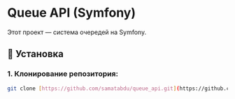 # Queue API (Symfony)

Этот проект — система очередей на Symfony.

## 🚀 Установка

### 1. Клонирование репозитория:
```sh
git clone [https://github.com/samatabdu/queue_api.git](https://github.com/samatabdu/queue_api.git)
